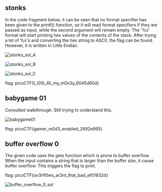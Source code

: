 ## stonks
In the code fragment below, it can be seen that no format specifier has been given to the printf() function, so it will read format specifiers if they are passed as input, while the second argument will remain empty. The '%x' format will start printing hex values of the contents of the stack. After trying a lot of %x's and converting the hex string to ASCII, the flag can be found. However, it is written in Little Endian.

![stonks_sol_A](https://github.com/mizar-0/Cryptonite-JTP-2/assets/76529146/edef7ea4-eac9-4384-9e8b-f8176a435c00)

![stonks_sol_B](https://github.com/mizar-0/Cryptonite-JTP-2/assets/76529146/b9c2ecec-3be4-48f6-80ca-e79d4bab337e)

![stonks_sol_C](https://github.com/mizar-0/Cryptonite-JTP-2/assets/76529146/664b25c0-360f-49e3-a883-dbc64a3a7727)



flag: picoCTF{I_l05t_4ll_my_m0n3y_6045d60d}


## babygame 01
Consulted walkthrough. Still trying to understand this.

![babygame01](https://github.com/aghogwarts/JTP23-WriteUps/assets/76529146/0b637951-dd86-4bf7-b938-540b133fafe4)

flag: picoCTF{gamer_m0d3_enabled_2682e995}

## buffer overflow 0
The given code uses the gets function which is prone to buffer overflow. When the input contains a string that is larger than the buffer size, it cause buffer overflow. This triggers the flag to print.

flag: picoCTF{ov3rfl0ws_ar3nt_that_bad_ef01832d}

![buffer_overflow_0_sol](https://github.com/mizar-0/Cryptonite-JTP-2/assets/76529146/41f4073a-b45f-40ed-bcf0-9afd506cc2e2)
